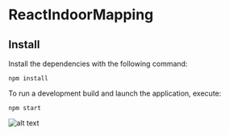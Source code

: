 # ReactIndoorMapping

## Install

Install the dependencies with the following command:

`npm install`

To run a development build and launch the application, execute:

`npm start`

![alt text](image.jpg.gif)
